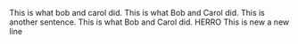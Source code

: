 This is what bob and carol did.
This is what Bob and Carol did.
This is another sentence.
This is what Bob and Carol did.
HERRO
This is new a new line